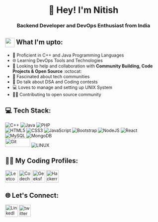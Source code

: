 <h1 align="center">👋 Hey! I'm Nitish</h1>
<h3 align="center">Backend Developer and DevOps Enthusiast from India</h3>

## <img src="https://em-content.zobj.net/source/skype/289/man-technologist_1f468-200d-1f4bb.png" height="30px" width="30px" align="center"/> What I'm upto:

- 💪 Proficient in C++ and Java Programming Languages
- 🌐 Learning DevOps Tools and Technologies
- 🤝 Looking to help and collaboration with **Community Building, Code Projects & Open Source** :octocat:
- 👥 Fascinated about tech communities
- 💪 Do talk about DSA and Coding contests
- 💻 Loves to manage and setting up UNIX System 
- 👨‍💻 Contributing to open source community


## 💻 Tech Stack:

![C++](https://img.shields.io/badge/c++-%2300599C.svg?style=for-the-badge&logo=c%2B%2B&logoColor=white) 
![Java](https://img.shields.io/badge/java-%23ED8B00.svg?style=for-the-badge&logo=java&logoColor=white) 
![PHP](https://img.shields.io/badge/php-%23777BB4.svg?style=for-the-badge&logo=php&logoColor=white) 
<br> 
![HTML5](https://img.shields.io/badge/html5-%23E34F26.svg?style=for-the-badge&logo=html5&logoColor=white)
![CSS3](https://img.shields.io/badge/css3-%231572B6.svg?style=for-the-badge&logo=css3&logoColor=white) 
![JavaScript](https://img.shields.io/badge/javascript-%23323330.svg?style=for-the-badge&logo=javascript&logoColor=%23F7DF1E) 
![Bootstrap](https://img.shields.io/badge/bootstrap-%23563D7C.svg?style=for-the-badge&logo=bootstrap&logoColor=white) 
![NodeJS](https://img.shields.io/badge/node.js-6DA55F?style=for-the-badge&logo=node.js&logoColor=white) 
![React](https://img.shields.io/badge/react-%2320232a.svg?style=for-the-badge&logo=react&logoColor=%2361DAFB) <br>
![MySQL](https://img.shields.io/badge/mysql-%2300f.svg?style=for-the-badge&logo=mysql&logoColor=white) 
![MongoDB](https://img.shields.io/badge/MongoDB-%234ea94b.svg?style=for-the-badge&logo=mongodb&logoColor=white) <br>
<img src="https://user-images.githubusercontent.com/94921807/232994182-8046875d-ff39-46c0-a5a5-93f6503afd94.png" alt="Git" height="28px" width=80px>
![LINUX](https://img.shields.io/badge/Linux-FCC624?style=for-the-badge&logo=linux&logoColor=black) 


## 👨‍💻 My Coding Profiles:

<p align="left">
  <a href="https://leetcode.com/beast33/" target="_blank"><img src="https://assets.leetcode.com/users/leetcode/avatar_1568224780.png" align="center" alt="Leetcode" height=40 /></a>
  <a href="https://www.codechef.com/users/beast31" target="_blank"><img src="https://user-images.githubusercontent.com/94921807/232976928-749d7da8-e0b4-4f03-b0aa-4af90900126f.PNG" align="center" alt="Codechef" height=40 /></a>
  <a href="https://auth.geeksforgeeks.org/user/nitishchintakindi" target="_blank"><img src="https://user-images.githubusercontent.com/94921807/232977230-b4a72115-a8f8-4179-a5c9-035f72ad5349.png" align="center" alt="Geeksforgeeks"  height=40 /></a>
  <a href="https://www.hackerrank.com/nitishchintakin1" target="_blank"><img src="https://user-images.githubusercontent.com/94921807/232977500-da457b1e-ddea-469b-b857-0f175e8b0769.png" align="center" alt="Hackerrank" height=40 /></a>
</p>


## 🌐 Let's Connect:

<p align="left">
  <a href="https://www.linkedin.com/in/nitish-chintakindi-40842a1a2/" target="_blank"><img src="https://www.vectorlogo.zone/logos/linkedin/linkedin-icon.svg" align="center" alt="LinkedIn" height=40 /></a>
  <a href="https://twitter.com/Nitishc312" target="_blank"><img align="center" src="https://www.vectorlogo.zone/logos/twitter/twitter-official.svg" alt="twitter" height=38 /></a>
</p>


<!--
## 📊 GitHub Stats:

![](https://github-readme-stats.vercel.app/api?username=nitish312&theme=blueberry&hide_border=false&include_all_commits=false&count_private=false)   ![](https://github-readme-stats.vercel.app/api/top-langs/?username=nitish312&theme=blueberry&hide_border=false&include_all_commits=false&count_private=false&layout=compact) 
![](https://github-readme-streak-stats.herokuapp.com/?user=nitish312&theme=blueberry&hide_border=false)<br/>
*/
-->
